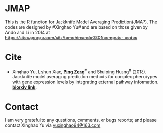 # JMAP
This is the R function for Jackknife Model Averaging Prediction(JMAP). The codes are designed by #Xinghao Yu# and are based on those given by Ando and Li in 2014 at https://sites.google.com/site/tomohiroando0801/computer-codes

# Cite
+ Xinghao Yu, Lishun Xiao, [**Ping Zeng**](https://github.com/biostatpzeng)<sup>#</sup> and Shuiping Huang<sup>#</sup> (2018). Jackknife model averaging prediction methods for complex phenotypes with gene expression levels by integrating external pathway information. [**biorxiv link**](https://www.biorxiv.org/content/early/2018/10/19/447706).


# Contact
I am very grateful to any questions, comments, or bugs reports; and please contact Xinghao Yu via yuxinghao94@163.com
